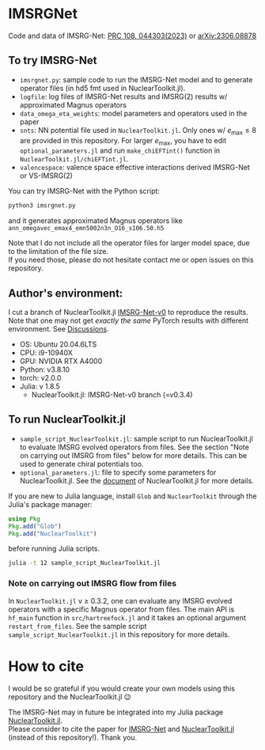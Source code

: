# IMSRGNet
Code and data of IMSRG-Net: [PRC 108, 044303(2023)](https://journals.aps.org/prc/abstract/10.1103/PhysRevC.108.044303) or [arXiv:2306.08878](https://arxiv.org/abs/2306.08878)

## To try IMSRG-Net

* `imsrgnet.py`: sample code to run the IMSRG-Net model and to generate operator files (in hd5 fmt used in NuclearToolkit.jl).
* `logfile`: log files of IMSRG-Net results and IMSRG(2) results w/ approximated Magnus operators
* `data_omega_eta_weights`: model parameters and operators used in the paper
* `snts`: NN potential file used in `NuclearToolkit.jl`. Only ones w/ $e_\mathrm{max} \leq 8$ are provided in this repository. For larger $e_\mathrm{max}$, you have to edit `optional_parameters.jl` and run `make_chiEFTint()` function in `NuclearToolkit.jl/chiEFTint.jl`.
* `valencespace`: valence space effective interactions derived IMSRG-Net or VS-IMSRG(2)

You can try IMSRG-Net with the Python script:
```Python
python3 imsrgnet.py
```
and it generates approximated Magnus operators like `ann_omegavec_emax4_emn5002n3n_O16_s106.50.h5`

Note that I do not include all the operator files for larger model space, due to the limitation of the file size.  
If you need those, please do not hesitate contact me or open issues on this repository.

## Author's environment:

I cut a branch of NuclearToolkit.jl [IMSRG-Net-v0](https://github.com/SotaYoshida/NuclearToolkit.jl/tree/IMSRG-Net-v0) to reproduce the results. Note that one may not get *exactly the same* PyTorch results with different environment.
See [Discussions](https://discuss.pytorch.org/t/reproducibility-over-different-machines/63047/13).  

- OS: Ubuntu 20.04.6LTS  
- CPU: i9-10940X
- GPU: NVIDIA RTX A4000
- Python: v3.8.10
- torch: v2.0.0
- Julia: v 1.8.5 
    - NuclearToolkit.jl: IMSRG-Net-v0 branch (=v0.3.4)

## To run NuclearToolkit.jl

* `sample_script_NuclearToolkit.jl`: sample script to run NuclearToolkit.jl to evaluate IMSRG evolved operators from files. See the section "Note on carrying out IMSRG from files" below for more details. This can be used to generate chiral potentials too.
* `optional_parameters.jl`: file to specify some parameters for NuclearToolkit.jl. See the [document](https://sotayoshida.github.io/NuclearToolkit.jl/stable/parameters/) of NuclearToolkit.jl for more details.

If you are new to Julia language, install `Glob` and `NuclearToolkit` through the Julia's package manager:
```julia
using Pkg
Pkg.add("Glob")
Pkg.add("NuclearToolkit")
```
before running Julia scripts.
```bash
julia -t 12 sample_script_NuclearToolkit.jl
```


### Note on carrying out IMSRG flow from files

In `NuclearToolkit.jl` v $\geq$ 0.3.2, one can evaluate any IMSRG evolved operators with a specific Magnus operator from files. The main API is `hf_main` function in `src/hartreefock.jl` and it takes an optional argument `restart_from_files`.
See the sample script `sample_script_NuclearToolkit.jl` in this repository for more details.


# How to cite

I would be so grateful if you would create your own models using this repository and the NuclearToolkit.jl 😉

The IMSRG-Net may in future be integrated into my Julia package [NuclearToolkit.jl](https://github.com/SotaYoshida/NuclearToolkit.jl).  
Please consider to cite the paper for [IMSRG-Net](https://journals.aps.org/prc/abstract/10.1103/PhysRevC.108.044303) and [NuclearToolkit.jl](https://joss.theoj.org/papers/10.21105/joss.04694) (instead of this repository!). Thank you.
